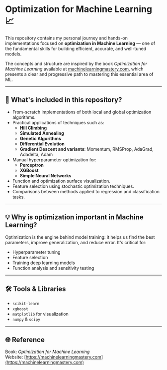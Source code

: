 # Optimization for Machine Learning 📈

This repository contains my personal journey and hands-on implementations focused on **optimization in Machine Learning** — one of the fundamental skills for building efficient, accurate, and well-tuned models.

The concepts and structure are inspired by the book *Optimization for Machine Learning* available at [machinelearningmastery.com](https://machinelearningmastery.com/), which presents a clear and progressive path to mastering this essential area of ML.

---

## 🧠 What's included in this repository?

- From-scratch implementations of both local and global optimization algorithms.
- Practical applications of techniques such as:
  - **Hill Climbing**
  - **Simulated Annealing**
  - **Genetic Algorithms**
  - **Differential Evolution**
  - **Gradient Descent and variants**: Momentum, RMSProp, AdaGrad, Adadelta, Adam
- Manual hyperparameter optimization for:
  - **Perceptron**
  - **XGBoost**
  - **Simple Neural Networks**
- Function and optimization surface visualization.
- Feature selection using stochastic optimization techniques.
- Comparisons between methods applied to regression and classification tasks.

---

## 💡 Why is optimization important in Machine Learning?

Optimization is the engine behind model training: it helps us find the best parameters, improve generalization, and reduce error. It's critical for:

- Hyperparameter tuning
- Feature selection
- Training deep learning models
- Function analysis and sensitivity testing

---

## 🛠️ Tools & Libraries

- `scikit-learn`
- `xgboost`
- `matplotlib` for visualization
- `numpy` & `scipy`

---

## 🌐 Reference

Book: *Optimization for Machine Learning*  
Website: [https://machinelearningmastery.com](https://machinelearningmastery.com)
